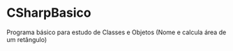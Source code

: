 # CSharpBasico
 Programa básico para estudo de Classes e Objetos (Nome e calcula área de um retângulo)
